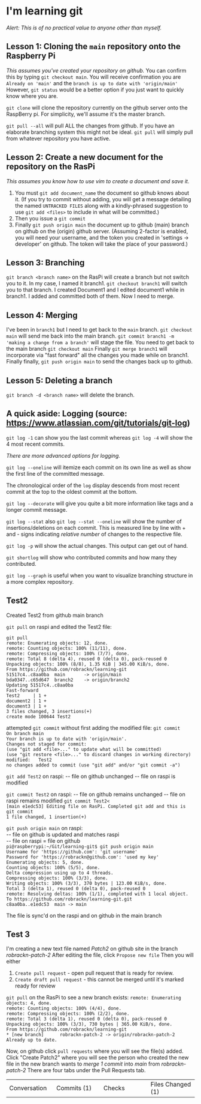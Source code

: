 # I'm learning git

*Alert: This is of no practical value to anyone other than myself.*

## Lesson 1: Cloning the `main` repository onto the Raspberry Pi 
*This assumes you've created your repository on github.*
You can confirm this by typing `git checkout main`. You will receive confirmation you are `Already on 'main'` and the `branch is up to date with 'origin/main'`
However, `git status` would be a better option if you just want to quickly know where you are.

`git clone` will clone the repository currently on the github server onto the RaspBerry pi.
For simplicity, we'll assume it's the master branch.

`git pull --all` will pull ALL the changes from github. If you have an elaborate branching system this might not be ideal. `git pull` will simply pull from whatever repository you have active.

## Lesson 2: Create a new document for the repository on the RasPi
*This assumes you know how to use vim to create a document and save it.*

1. You must `git add document_name` the document so github knows about it.
(If you try to commit without adding, you will get a message detailing the named `UNTRACKED FILES` along with a kindly-phrased suggestion to use `git add <files>` to include in what will be committed.)
2. Then you issue a `git commit`
3. Finally `git push origin main` the document up to github (main) branch on github on the (origin) github server.
(Assuming 2-factor is enabled, you will need your username, and the token you created in 'settings -> developer' on github. The token will take the place of your password.)

## Lesson 3: Branching
`git branch <branch name>` on the RasPi will create a branch but not switch you to it. In my case, I named it branch1.
`git checkout branch1` will switch you to that branch.
I created Document1 and I edited document1 while in branch1.
I added and committed both of them. Now I need to merge.

## Lesson 4: Merging
I've been in `branch1` but I need to get back to the `main` branch.
`git checkout main` will send me back into the main branch.
`git commit branch1 -m 'making a change from a branch'` will stage the file.
You need to get back to the main branch `git checkout main`
Finally `git merge branch1` will incorporate via "fast forward" all the changes you made while on branch1.
Finally finally, `git push origin main` to send the changes back up to github.

## Lesson 5: Deleting a branch
`git branch -d <branch name>` will delete the branch. 

## A quick aside: Logging (source: https://www.atlassian.com/git/tutorials/git-log)
`git log -1` can show you the last commit whereas `git log -4` will show the 4 most recent commits.

*There are more advanced options for logging.*

`git log --oneline` will itemize each commit on its own line as well as show the first line of the committed message. 

The chronological order of the `log` display descends from most recent commit at the top to the oldest commit at the bottom.

`git log --decorate` will give you quite a bit more information like tags and a longer commit message.

`git log --stat` also `git log --stat --oneline` will show the number of insertions/deletions on each commit. This is measured line by line with + and - signs indicating *relative number* of changes to the respective file.

`git log -p` will show the actual changes. This output can get out of hand.

`git shortlog` will show who contributed commits and how many they contributed.

`git log --graph` is useful when you want to visualize branching structure in a more complex repository.

## Test2
Created Test2 from github main branch

`git pull` on raspi and edited the Test2 file:

`git pull`  
`remote: Enumerating objects: 12, done.`  
`remote: Counting objects: 100% (11/11), done.`  
`remote: Compressing objects: 100% (7/7), done.`  
`remote: Total 8 (delta 4), reused 0 (delta 0), pack-reused 0`  
`Unpacking objects: 100% (8/8), 1.35 KiB | 345.00 KiB/s, done.`  
`From https://github.com/robrackn/learning-git`  
   `51517c4..c8aa0ba  main       -> origin/main`  
   `bda0347..c65d647  branch2    -> origin/branch2`  
`Updating 51517c4..c8aa0ba`  
`Fast-forward`  
 `Test2     | 1 +`  
 `document2 | 1 +`  
 `document3 | 1 +`  
 `3 files changed, 3 insertions(+)`  
 `create mode 100644 Test2`


attempted `git commit` without first adding the modified file:
`git commit`  
`On branch main`  
`Your branch is up to date with 'origin/main'.`  
`Changes not staged for commit:`  
  `(use "git add <file>..." to update what will be committed)`  
  `(use "git restore <file>..." to discard changes in working directory)`  
	`modified:   Test2`  
`no changes added to commit (use "git add" and/or "git commit -a")`


`git add Test2` on raspi:
-- file on github unchanged
-- file on raspi is modified


`git commit Test2` on raspi:
-- file on github remains unchanged
-- file on raspi remains modified
`git commit Test2<`  
`[main e1edc53] Editing file on RasPi. Completed git add and this is git commit`  
 `1 file changed, 1 insertion(+)`


`git push origin main` on raspi:   
-- file on github is updated and matches raspi   
-- file on raspi = file on github   
`pi@raspberrypi:~/Git/learning-git$ git push origin main`  
`Username for 'https://github.com': 'git username'`  
`Password for 'https://robrackn@github.com': 'used my key'`  
`Enumerating objects: 5, done.`  
`Counting objects: 100% (5/5), done.`  
`Delta compression using up to 4 threads.`  
`Compressing objects: 100% (3/3), done.`  
`Writing objects: 100% (3/3), 370 bytes | 123.00 KiB/s, done.`  
`Total 3 (delta 1), reused 0 (delta 0), pack-reused 0`  
`remote: Resolving deltas: 100% (1/1), completed with 1 local object.`  
`To https://github.com/robrackn/learning-git.git`  
   `c8aa0ba..e1edc53  main -> main`  

The file is sync'd on the raspi and on github in the main branch

## Test 3
I'm creating a new text file named *Patch2* on github site in the branch *robrackn-patch-2*
After editing the file, click `Propose new file`
Then you will either
1. `Create pull request` - open pull request that is ready for review.
2. `Create draft pull request` - this cannot be merged until it's marked ready for review

`git pull` on the RasPi to see a new branch exists:
`remote: Enumerating objects: 4, done.`  
`remote: Counting objects: 100% (4/4), done.`  
`remote: Compressing objects: 100% (2/2), done.`  
`remote: Total 3 (delta 1), reused 0 (delta 0), pack-reused 0`  
`Unpacking objects: 100% (3/3), 730 bytes | 365.00 KiB/s, done.`  
`From https://github.com/robrackn/learning-git`  
 `* [new branch]      robrackn-patch-2 -> origin/robrackn-patch-2`  
`Already up to date.` 

Now, on github click `pull requests` where you will see the file(s) added.
Click "Create Patch2" where you will see the person who created the new file in the new branch wants to *merge 1 commit* into *main* from *robrackn-patch-2*
There are four tabs under the Pull Requests tab.
<table width="100%">
<tr>
<td width="25%">Conversation</td>
<td width="25%">Commits (1)</td>
<td width="25%">Checks</td>
<td width="25%">Files Changed (1)</td>
</tr>
</table>
